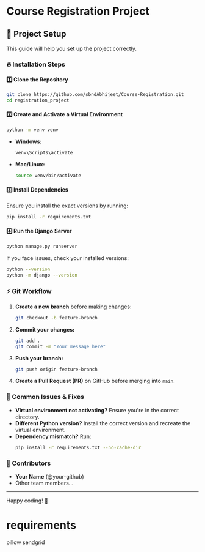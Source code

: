 # Course Registration Project

## 🚀 Project Setup
This guide will help you set up the project correctly.



### 🔥 Installation Steps
#### 1️⃣ Clone the Repository
```sh
git clone https://github.com/sbndAbhijeet/Course-Registration.git
cd registration_project
```

#### 2️⃣ Create and Activate a Virtual Environment
```sh
python -m venv venv
```
- **Windows:**
  ```sh
  venv\Scripts\activate
  ```
- **Mac/Linux:**
  ```sh
  source venv/bin/activate
  ```

#### 3️⃣ Install Dependencies
Ensure you install the exact versions by running:
```sh
pip install -r requirements.txt
```

#### 4️⃣ Run the Django Server
```sh
python manage.py runserver
```


If you face issues, check your installed versions:
```sh
python --version
python -m django --version
```

### ⚡ Git Workflow
1. **Create a new branch** before making changes:
   ```sh
   git checkout -b feature-branch
   ```
2. **Commit your changes:**
   ```sh
   git add .
   git commit -m "Your message here"
   ```
3. **Push your branch:**
   ```sh
   git push origin feature-branch
   ```
4. **Create a Pull Request (PR)** on GitHub before merging into `main`.

### 🛑 Common Issues & Fixes
- **Virtual environment not activating?** Ensure you're in the correct directory.
- **Different Python version?** Install the correct version and recreate the virtual environment.
- **Dependency mismatch?** Run:
  ```sh
  pip install -r requirements.txt --no-cache-dir
  ```

### 📌 Contributors
- **Your Name** (@your-github)
- Other team members...

---
Happy coding! 🚀



# requirements
pillow
sendgrid
